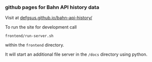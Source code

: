 ### github pages for Bahn API history data

Visit at [defgsus.github.io/bahn-api-history/](https://defgsus.github.io/bahn-api-history/)

To run the site for development call 

`frontend/run-server.sh` 

within the `frontend` directory.

It will start an additional file server in the `/docs` directory using python.
